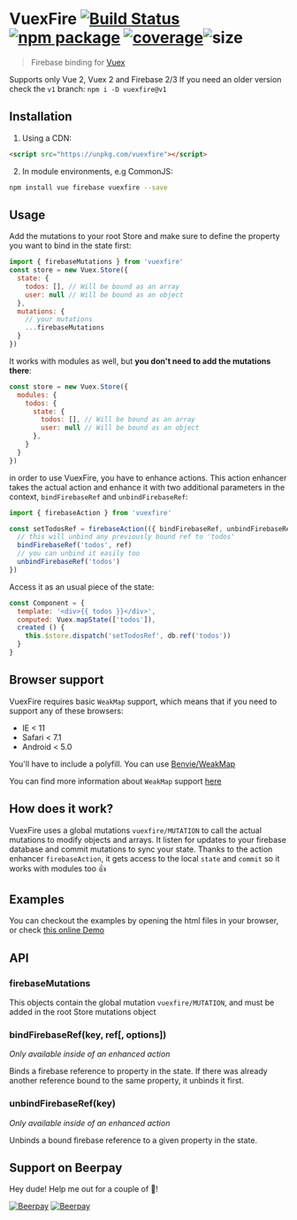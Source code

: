 # VuexFire [![Build Status](https://img.shields.io/circleci/project/posva/vuexfire/master.svg)](https://circleci.com/gh/posva/vuexfire) [![npm package](https://img.shields.io/npm/v/vuexfire.svg)](https://www.npmjs.com/package/vuexfire) [![coverage](https://img.shields.io/codecov/c/github/posva/vuexfire/master.svg)](https://codecov.io/github/posva/vuexfire)![size](http://img.badgesize.io/posva/vuexfire/master/dist/vuexfire.min.js.svg?compression=gzip)

> Firebase binding for [Vuex](https://github.com/vuejs/vuex)

Supports only Vue 2, Vuex 2 and Firebase 2/3
If you need an older version check the `v1` branch: `npm i -D vuexfire@v1`

## Installation

1. Using a CDN:

``` html
<script src="https://unpkg.com/vuexfire"></script>
```

2. In module environments, e.g CommonJS:

``` bash
npm install vue firebase vuexfire --save
```

## Usage

Add the mutations to your root Store and make sure to define the property you
want to bind in the state first:

``` js
import { firebaseMutations } from 'vuexfire'
const store = new Vuex.Store({
  state: {
    todos: [], // Will be bound as an array
    user: null // Will be bound as an object
  },
  mutations: {
    // your mutations
    ...firebaseMutations
  }
})
```

It works with modules as well, but **you don't need to add the mutations there**:
```js
const store = new Vuex.Store({
  modules: {
    todos: {
      state: {
        todos: [], // Will be bound as an array
        user: null // Will be bound as an object
      },
    }
  }
})
```

in order to use VuexFire, you have to enhance actions. This action enhancer
takes the actual action and enhance it with two additional parameters in the
context, `bindFirebaseRef` and `unbindFirebaseRef`:

```js
import { firebaseAction } from 'vuexfire'

const setTodosRef = firebaseAction(({ bindFirebaseRef, unbindFirebaseRef }, { ref }) => {
  // this will unbind any previously bound ref to 'todos'
  bindFirebaseRef('todos', ref)
  // you can unbind it easily too
  unbindFirebaseRef('todos')
})
```

Access it as an usual piece of the state:

```js
const Component = {
  template: '<div>{{ todos }}</div>',
  computed: Vuex.mapState(['todos']),
  created () {
    this.$store.dispatch('setTodosRef', db.ref('todos'))
  }
}
```

## Browser support

VuexFire requires basic `WeakMap` support, which means that if you need to
support any of these browsers:

- IE < 11
- Safari < 7.1
- Android < 5.0

You'll have to include a polyfill. You can
use [Benvie/WeakMap](https://github.com/Benvie/WeakMap)

You can find more information about `WeakMap`
support [here](http://kangax.github.io/compat-table/es6/#test-WeakMap)

## How does it work?

VuexFire uses a global mutations `vuexfire/MUTATION` to call the actual
mutations to modify objects and arrays. It listen for updates to your firebase
database and commit mutations to sync your state. Thanks to the action enhancer
`firebaseAction`, it gets access to the local `state` and `commit` so it works
with modules too :+1:

## Examples

You can checkout the examples by opening the html files in your browser, or check [this online Demo](#TODO)

## API

### firebaseMutations

This objects contain the global mutation `vuexfire/MUTATION`, and must be added
in the root Store mutations object

### bindFirebaseRef(key, ref[, options])

_Only available inside of an enhanced action_

Binds a firebase reference to property in the state. If there was already
another reference bound to the same property, it unbinds it first.

### unbindFirebaseRef(key)

_Only available inside of an enhanced action_

Unbinds a bound firebase reference to a given property in the state.

## Support on Beerpay
Hey dude! Help me out for a couple of :beers:!

[![Beerpay](https://beerpay.io/posva/vuexfire/badge.svg?style=beer-square)](https://beerpay.io/posva/vuexfire)  [![Beerpay](https://beerpay.io/posva/vuexfire/make-wish.svg?style=flat-square)](https://beerpay.io/posva/vuexfire?focus=wish)
